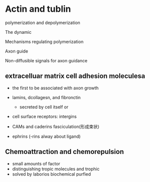 # Actin and tublin

polymerization and depolymerization

The dynamic

Mechanisms regulating polymerization 

Axon guide 

Non-diffusible signals for axon guidance
## extracelluar matrix cell adhesion moleculesa 
+ the first to be associated with axon growth
+ lamins, dcollagesn, and fibronctin
	+ secreted by cell itself or 
+ cell surface receptors: intergins
+ CAMs and caderins fasciculation(形成束状)

+ ephrins  (-rins alway about ligand)

## Chemoattraction and chemorepulsion

+ small amounts of factor
+ distinguishing tropic molecules and trophic
+ solved by laborios biochemical purfied 

